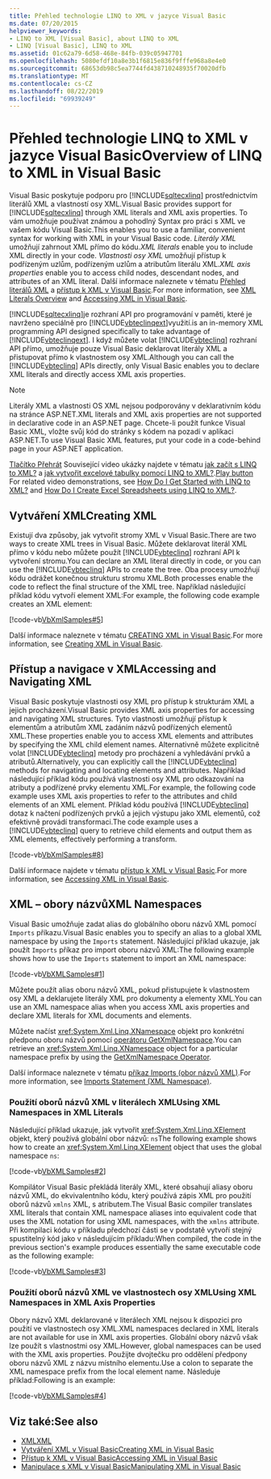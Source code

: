 ```yaml
---
title: Přehled technologie LINQ to XML v jazyce Visual Basic
ms.date: 07/20/2015
helpviewer_keywords:
- LINQ to XML [Visual Basic], about LINQ to XML
- LINQ [Visual Basic], LINQ to XML
ms.assetid: 01c62a79-6d58-468e-84fb-039c05947701
ms.openlocfilehash: 5080efdf10a8e3b1f6815e836f9fffe968a8e4e0
ms.sourcegitcommit: 68653db98c5ea7744fd438710248935f70020dfb
ms.translationtype: MT
ms.contentlocale: cs-CZ
ms.lasthandoff: 08/22/2019
ms.locfileid: "69939249"
---
```

# <a name="overview-of-linq-to-xml-in-visual-basic"></a><span data-ttu-id="332fc-102">Přehled technologie LINQ to XML v jazyce Visual Basic</span><span class="sxs-lookup"><span data-stu-id="332fc-102">Overview of LINQ to XML in Visual Basic</span></span>
<span data-ttu-id="332fc-103">Visual Basic poskytuje podporu pro [!INCLUDE[sqltecxlinq](~/includes/sqltecxlinq-md.md)] prostřednictvím literálů XML a vlastností osy XML.</span><span class="sxs-lookup"><span data-stu-id="332fc-103">Visual Basic provides support for [!INCLUDE[sqltecxlinq](~/includes/sqltecxlinq-md.md)] through XML literals and XML axis properties.</span></span> <span data-ttu-id="332fc-104">To vám umožňuje používat známou a pohodlný Syntax pro práci s XML ve vašem kódu Visual Basic.</span><span class="sxs-lookup"><span data-stu-id="332fc-104">This enables you to use a familiar, convenient syntax for working with XML in your Visual Basic code.</span></span> <span data-ttu-id="332fc-105">*Literály XML* umožňují zahrnout XML přímo do kódu.</span><span class="sxs-lookup"><span data-stu-id="332fc-105">*XML literals* enable you to include XML directly in your code.</span></span> <span data-ttu-id="332fc-106">*Vlastnosti osy XML* umožňují přístup k podřízeným uzlům, podřízeným uzlům a atributům literálu XML.</span><span class="sxs-lookup"><span data-stu-id="332fc-106">*XML axis properties* enable you to access child nodes, descendant nodes, and attributes of an XML literal.</span></span> <span data-ttu-id="332fc-107">Další informace naleznete v tématu [Přehled literálů XML](../../../../visual-basic/programming-guide/language-features/xml/xml-literals-overview.md) a [přístup k XML v Visual Basic](../../../../visual-basic/programming-guide/language-features/xml/accessing-xml.md).</span><span class="sxs-lookup"><span data-stu-id="332fc-107">For more information, see [XML Literals Overview](../../../../visual-basic/programming-guide/language-features/xml/xml-literals-overview.md) and [Accessing XML in Visual Basic](../../../../visual-basic/programming-guide/language-features/xml/accessing-xml.md).</span></span>  
  
 [!INCLUDE[sqltecxlinq](~/includes/sqltecxlinq-md.md)]<span data-ttu-id="332fc-108">je rozhraní API pro programování v paměti, které je navrženo speciálně pro [!INCLUDE[vbteclinqext](~/includes/vbteclinqext-md.md)]využití.</span><span class="sxs-lookup"><span data-stu-id="332fc-108">is an in-memory XML programming API designed specifically to take advantage of [!INCLUDE[vbteclinqext](~/includes/vbteclinqext-md.md)].</span></span> <span data-ttu-id="332fc-109">I když můžete volat [!INCLUDE[vbteclinq](~/includes/vbteclinq-md.md)] rozhraní API přímo, umožňuje pouze Visual Basic deklarovat literály XML a přistupovat přímo k vlastnostem osy XML.</span><span class="sxs-lookup"><span data-stu-id="332fc-109">Although you can call the [!INCLUDE[vbteclinq](~/includes/vbteclinq-md.md)] APIs directly, only Visual Basic enables you to declare XML literals and directly access XML axis properties.</span></span>  
  
> [!NOTE]
> <span data-ttu-id="332fc-110">Literály XML a vlastnosti OS XML nejsou podporovány v deklarativním kódu na stránce ASP.NET.</span><span class="sxs-lookup"><span data-stu-id="332fc-110">XML literals and XML axis properties are not supported in declarative code in an ASP.NET page.</span></span> <span data-ttu-id="332fc-111">Chcete-li použít funkce Visual Basic XML, vložte svůj kód do stránky s kódem na pozadí v aplikaci ASP.NET.</span><span class="sxs-lookup"><span data-stu-id="332fc-111">To use Visual Basic XML features, put your code in a code-behind page in your ASP.NET application.</span></span>  
  
 <span data-ttu-id="332fc-112">[Tlačítko Přehrát](./media/overview-of-linq-to-xml/play-video-icon-example.gif) Související video ukázky najdete v tématu [jak začít s LINQ to XML?](/aspnet/web-forms/videos/data-access/linq-videos-from-the-vb-team/how-do-i-get-started-with-linq-to-xml) a [jak vytvořit excelové tabulky pomocí LINQ to XML?](/aspnet/web-forms/videos/data-access/linq-videos-from-the-vb-team/how-do-i-create-excel-spreadsheets-using-linq-to-xml).</span><span class="sxs-lookup"><span data-stu-id="332fc-112">[Play button](./media/overview-of-linq-to-xml/play-video-icon-example.gif) For related video demonstrations, see [How Do I Get Started with LINQ to XML?](/aspnet/web-forms/videos/data-access/linq-videos-from-the-vb-team/how-do-i-get-started-with-linq-to-xml) and [How Do I Create Excel Spreadsheets using LINQ to XML?](/aspnet/web-forms/videos/data-access/linq-videos-from-the-vb-team/how-do-i-create-excel-spreadsheets-using-linq-to-xml).</span></span>   
  
## <a name="creating-xml"></a><span data-ttu-id="332fc-113">Vytváření XML</span><span class="sxs-lookup"><span data-stu-id="332fc-113">Creating XML</span></span>  
 <span data-ttu-id="332fc-114">Existují dva způsoby, jak vytvořit stromy XML v Visual Basic.</span><span class="sxs-lookup"><span data-stu-id="332fc-114">There are two ways to create XML trees in Visual Basic.</span></span> <span data-ttu-id="332fc-115">Můžete deklarovat literál XML přímo v kódu nebo můžete použít [!INCLUDE[vbteclinq](~/includes/vbteclinq-md.md)] rozhraní API k vytvoření stromu.</span><span class="sxs-lookup"><span data-stu-id="332fc-115">You can declare an XML literal directly in code, or you can use the [!INCLUDE[vbteclinq](~/includes/vbteclinq-md.md)] APIs to create the tree.</span></span> <span data-ttu-id="332fc-116">Oba procesy umožňují kódu odrážet konečnou strukturu stromu XML.</span><span class="sxs-lookup"><span data-stu-id="332fc-116">Both processes enable the code to reflect the final structure of the XML tree.</span></span> <span data-ttu-id="332fc-117">Například následující příklad kódu vytvoří element XML:</span><span class="sxs-lookup"><span data-stu-id="332fc-117">For example, the following code example creates an XML element:</span></span>  
  
 [!code-vb[VbXmlSamples#5](~/samples/snippets/visualbasic/VS_Snippets_VBCSharp/VbXMLSamples/VB/XMLSamples2.vb#5)]  
  
 <span data-ttu-id="332fc-118">Další informace naleznete v tématu [CREATING XML in Visual Basic](../../../../visual-basic/programming-guide/language-features/xml/creating-xml.md).</span><span class="sxs-lookup"><span data-stu-id="332fc-118">For more information, see [Creating XML in Visual Basic](../../../../visual-basic/programming-guide/language-features/xml/creating-xml.md).</span></span>  
  
## <a name="accessing-and-navigating-xml"></a><span data-ttu-id="332fc-119">Přístup a navigace v XML</span><span class="sxs-lookup"><span data-stu-id="332fc-119">Accessing and Navigating XML</span></span>  
 <span data-ttu-id="332fc-120">Visual Basic poskytuje vlastnosti osy XML pro přístup k strukturám XML a jejich procházení.</span><span class="sxs-lookup"><span data-stu-id="332fc-120">Visual Basic provides XML axis properties for accessing and navigating XML structures.</span></span> <span data-ttu-id="332fc-121">Tyto vlastnosti umožňují přístup k elementům a atributům XML zadáním názvů podřízených elementů XML.</span><span class="sxs-lookup"><span data-stu-id="332fc-121">These properties enable you to access XML elements and attributes by specifying the XML child element names.</span></span> <span data-ttu-id="332fc-122">Alternativně můžete explicitně volat [!INCLUDE[vbteclinq](~/includes/vbteclinq-md.md)] metody pro procházení a vyhledávání prvků a atributů.</span><span class="sxs-lookup"><span data-stu-id="332fc-122">Alternatively, you can explicitly call the [!INCLUDE[vbteclinq](~/includes/vbteclinq-md.md)] methods for navigating and locating elements and attributes.</span></span> <span data-ttu-id="332fc-123">Například následující příklad kódu používá vlastnosti osy XML pro odkazování na atributy a podřízené prvky elementu XML.</span><span class="sxs-lookup"><span data-stu-id="332fc-123">For example, the following code example uses XML axis properties to refer to the attributes and child elements of an XML element.</span></span> <span data-ttu-id="332fc-124">Příklad kódu používá [!INCLUDE[vbteclinq](~/includes/vbteclinq-md.md)] dotaz k načtení podřízených prvků a jejich výstupu jako XML elementů, což efektivně provádí transformaci.</span><span class="sxs-lookup"><span data-stu-id="332fc-124">The code example uses a [!INCLUDE[vbteclinq](~/includes/vbteclinq-md.md)] query to retrieve child elements and output them as XML elements, effectively performing a transform.</span></span>  
  
 [!code-vb[VbXmlSamples#8](~/samples/snippets/visualbasic/VS_Snippets_VBCSharp/VbXMLSamples/VB/XMLSamples3.vb#8)]  
  
 <span data-ttu-id="332fc-125">Další informace najdete v tématu [přístup k XML v Visual Basic](../../../../visual-basic/programming-guide/language-features/xml/accessing-xml.md).</span><span class="sxs-lookup"><span data-stu-id="332fc-125">For more information, see [Accessing XML in Visual Basic](../../../../visual-basic/programming-guide/language-features/xml/accessing-xml.md).</span></span>  
  
## <a name="xml-namespaces"></a><span data-ttu-id="332fc-126">XML – obory názvů</span><span class="sxs-lookup"><span data-stu-id="332fc-126">XML Namespaces</span></span>  
 <span data-ttu-id="332fc-127">Visual Basic umožňuje zadat alias do globálního oboru názvů XML pomocí `Imports` příkazu.</span><span class="sxs-lookup"><span data-stu-id="332fc-127">Visual Basic enables you to specify an alias to a global XML namespace by using the `Imports` statement.</span></span> <span data-ttu-id="332fc-128">Následující příklad ukazuje, jak použít `Imports` příkaz pro import oboru názvů XML:</span><span class="sxs-lookup"><span data-stu-id="332fc-128">The following example shows how to use the `Imports` statement to import an XML namespace:</span></span>  
  
 [!code-vb[VbXMLSamples#1](~/samples/snippets/visualbasic/VS_Snippets_VBCSharp/VbXMLSamples/VB/XMLSamples1.vb#1)]  
  
 <span data-ttu-id="332fc-129">Můžete použít alias oboru názvů XML, pokud přistupujete k vlastnostem osy XML a deklarujete literály XML pro dokumenty a elementy XML.</span><span class="sxs-lookup"><span data-stu-id="332fc-129">You can use an XML namespace alias when you access XML axis properties and declare XML literals for XML documents and elements.</span></span>  
  
 <span data-ttu-id="332fc-130">Můžete načíst <xref:System.Xml.Linq.XNamespace> objekt pro konkrétní předponu oboru názvů pomocí [operátoru GetXmlNamespace](../../../../visual-basic/language-reference/operators/getxmlnamespace-operator.md).</span><span class="sxs-lookup"><span data-stu-id="332fc-130">You can retrieve an <xref:System.Xml.Linq.XNamespace> object for a particular namespace prefix by using the [GetXmlNamespace Operator](../../../../visual-basic/language-reference/operators/getxmlnamespace-operator.md).</span></span>  
  
 <span data-ttu-id="332fc-131">Další informace naleznete v tématu [příkaz Imports (obor názvů XML)](../../../../visual-basic/language-reference/statements/imports-statement-xml-namespace.md).</span><span class="sxs-lookup"><span data-stu-id="332fc-131">For more information, see [Imports Statement (XML Namespace)](../../../../visual-basic/language-reference/statements/imports-statement-xml-namespace.md).</span></span>  
  
### <a name="using-xml-namespaces-in-xml-literals"></a><span data-ttu-id="332fc-132">Použití oborů názvů XML v literálech XML</span><span class="sxs-lookup"><span data-stu-id="332fc-132">Using XML Namespaces in XML Literals</span></span>  
 <span data-ttu-id="332fc-133">Následující příklad ukazuje, jak vytvořit <xref:System.Xml.Linq.XElement> objekt, který používá globální obor názvů: `ns`</span><span class="sxs-lookup"><span data-stu-id="332fc-133">The following example shows how to create an <xref:System.Xml.Linq.XElement> object that uses the global namespace `ns`:</span></span>  
  
 [!code-vb[VbXMLSamples#2](~/samples/snippets/visualbasic/VS_Snippets_VBCSharp/VbXMLSamples/VB/XMLSamples1.vb#2)]  
  
 <span data-ttu-id="332fc-134">Kompilátor Visual Basic překládá literály XML, které obsahují aliasy oboru názvů XML, do ekvivalentního kódu, který používá zápis XML pro použití oborů názvů `xmlns` XML, s atributem.</span><span class="sxs-lookup"><span data-stu-id="332fc-134">The Visual Basic compiler translates XML literals that contain XML namespace aliases into equivalent code that uses the XML notation for using XML namespaces, with the `xmlns` attribute.</span></span> <span data-ttu-id="332fc-135">Při kompilaci kódu v příkladu předchozí části se v podstatě vytvoří stejný spustitelný kód jako v následujícím příkladu:</span><span class="sxs-lookup"><span data-stu-id="332fc-135">When compiled, the code in the previous section's example produces essentially the same executable code as the following example:</span></span>  
  
 [!code-vb[VbXMLSamples#3](~/samples/snippets/visualbasic/VS_Snippets_VBCSharp/VbXMLSamples/VB/XMLSamples1.vb#3)]  
  
### <a name="using-xml-namespaces-in-xml-axis-properties"></a><span data-ttu-id="332fc-136">Použití oborů názvů XML ve vlastnostech osy XML</span><span class="sxs-lookup"><span data-stu-id="332fc-136">Using XML Namespaces in XML Axis Properties</span></span>  
 <span data-ttu-id="332fc-137">Obory názvů XML deklarované v literálech XML nejsou k dispozici pro použití ve vlastnostech osy XML.</span><span class="sxs-lookup"><span data-stu-id="332fc-137">XML namespaces declared in XML literals are not available for use in XML axis properties.</span></span> <span data-ttu-id="332fc-138">Globální obory názvů však lze použít s vlastnostmi osy XML.</span><span class="sxs-lookup"><span data-stu-id="332fc-138">However, global namespaces can be used with the XML axis properties.</span></span> <span data-ttu-id="332fc-139">Použijte dvojtečku pro oddělení předpony oboru názvů XML z názvu místního elementu.</span><span class="sxs-lookup"><span data-stu-id="332fc-139">Use a colon to separate the XML namespace prefix from the local element name.</span></span> <span data-ttu-id="332fc-140">Následuje příklad:</span><span class="sxs-lookup"><span data-stu-id="332fc-140">Following is an example:</span></span>  
  
 [!code-vb[VbXMLSamples#4](~/samples/snippets/visualbasic/VS_Snippets_VBCSharp/VbXMLSamples/VB/XMLSamples1.vb#4)]  
  
## <a name="see-also"></a><span data-ttu-id="332fc-141">Viz také:</span><span class="sxs-lookup"><span data-stu-id="332fc-141">See also</span></span>

- [<span data-ttu-id="332fc-142">XML</span><span class="sxs-lookup"><span data-stu-id="332fc-142">XML</span></span>](../../../../visual-basic/programming-guide/language-features/xml/index.md)
- [<span data-ttu-id="332fc-143">Vytváření XML v Visual Basic</span><span class="sxs-lookup"><span data-stu-id="332fc-143">Creating XML in Visual Basic</span></span>](../../../../visual-basic/programming-guide/language-features/xml/creating-xml.md)
- [<span data-ttu-id="332fc-144">Přístup k XML v Visual Basic</span><span class="sxs-lookup"><span data-stu-id="332fc-144">Accessing XML in Visual Basic</span></span>](../../../../visual-basic/programming-guide/language-features/xml/accessing-xml.md)
- [<span data-ttu-id="332fc-145">Manipulace s XML v Visual Basic</span><span class="sxs-lookup"><span data-stu-id="332fc-145">Manipulating XML in Visual Basic</span></span>](../../../../visual-basic/programming-guide/language-features/xml/manipulating-xml.md)

